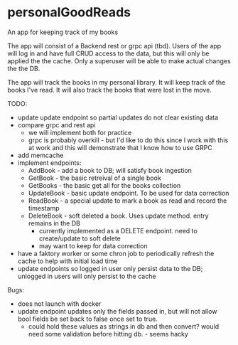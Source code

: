 # personalGoodReads
An app for keeping track of my books

The app will consist of a Backend rest or grpc api (tbd).
Users of the app will log in and have full CRUD access to the data, but this will only be applied the the cache. Only a superuser will be able to make actual changes the the DB.

The app will track the books in my personal library. It will keep track of the books I've read. It will also track the books that were lost in the move. 

TODO:
- update update endpoint so partial updates do not clear existing data
- compare grpc and rest api
    - we will implement both for practice
    - grpc is probably overkill - but I'd like to do this since I work with this at work and this will demonstrate that I know how to use GRPC
- add memcache
- implement endpoints:
    - AddBook - add a book to DB; will satisfy book ingestion
    - GetBook - the basic retreival of a single book
    - GetBooks - the basic get all for the books collection
    - UpdateBook - basic update endpoint. To be used for data correction
    - ReadBook - a special update to mark a book as read and record the timestamp
    - DeleteBook - soft deleted a book. Uses update method. entry remains in the DB
        - currently implemented as a DELETE endpoint. need to create/update to soft delete
        - may want to keep for data correction
- have a faktory worker or some chron job to periodically refresh the cache to help with initial load time
- update endpoints so logged in user only persist data to the DB; unlogged in users will only persist to the cache

Bugs:
- does not launch with docker
- update endpoint updates only the fields passed in, but will not allow bool fields be set back to false once set to true.
    - could hold these values as strings in db and then convert? would need some validation before hitting db. - seems hacky
